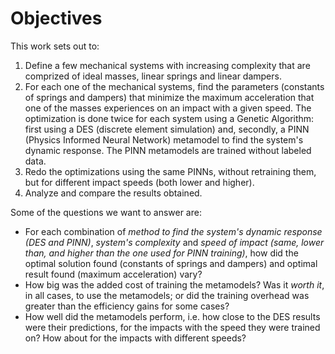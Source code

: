 # Objectives
This work sets out to:

1. Define a few mechanical systems with increasing complexity that are comprized
of ideal masses, linear springs and linear dampers.
2. For each one of the mechanical systems, find the parameters (constants of
springs and dampers) that minimize the maximum acceleration that one of the
masses experiences on an impact with a given speed. The
optimization is done twice for each system using a Genetic Algorithm: first
using a DES (discrete element simulation) and, secondly, a PINN (Physics
Informed Neural Network) metamodel to find the system's dynamic response. The
PINN metamodels are trained without labeled data.
3. Redo the optimizations using the same PINNs, without retraining them, but for
different impact speeds (both lower and higher).
4. Analyze and compare the results obtained.

Some of the questions we want to answer are:

- For each combination of *method to find the system's dynamic response (DES and
  PINN)*, *system's complexity* and *speed of impact (same, lower than, and
  higher than the one used for PINN training)*, how did the optimal solution
  found (constants of springs and dampers) and optimal result found (maximum
  acceleration) vary?
- How big was the added cost of training the metamodels? Was it *worth it*, in
  all cases, to use the metamodels; or did the training overhead was greater
  than the efficiency gains for some cases?
- How well did the metamodels perform, i.e. how close to the DES results were
  their predictions, for the impacts with the speed they were trained on? How
  about for the impacts with different speeds?
